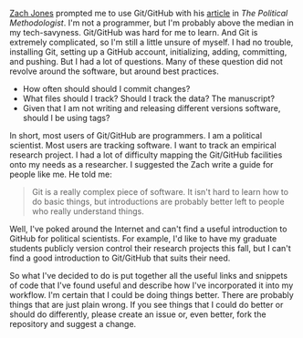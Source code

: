 [Zach Jones](http://zmjones.com/) prompted me to use Git/GitHub with his [article](http://zmjones.com/git/) in *The Political Methodologist*. I'm not a programmer, but I'm probably above the median in my tech-savyness. Git/GitHub was hard for me to learn. And Git is extremely complicated, so I'm still a little unsure of myself. I had no trouble, installing Git, setting up a GitHub account, initializing, adding, committing, and pushing. But I had a lot of questions. Many of these question did not revolve around the software, but around best practices.

* How often should should I commit changes?
* What files should I track? Should I track the data? The manuscript?
* Given that I am not writing and releasing different versions software, should I be using tags?

In short, most users of Git/GitHub are programmers. I am a political scientist. Most users are tracking software. I want to track an empirical research project. I had a lot of difficulty mapping the Git/GitHub facilities onto my needs as a researcher. I suggested the Zach write a guide for people like me. He told me:

> Git is a really complex piece of software. It isn't hard to learn how to do basic things, but introductions are probably better left to people who really understand things.

Well, I've poked around the Internet and can't find a useful introduction to GitHub for political scientists. For example, I'd like to have my graduate students publicly version control their research projects this fall, but I can't find a good introduction to Git/GitHub that suits their need.

So what I've decided to do is put together all the useful links and snippets of code that I've found useful and describe how I've incorporated it into my workflow. I'm certain that I could be doing things better. There are probably things that are just plain wrong. If you see things that I could do better or should do differently, please create an issue or, even better, fork the repository and suggest a change.
